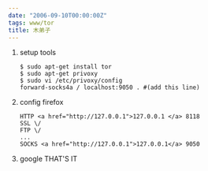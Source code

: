 ```yaml
---
date: "2006-09-10T00:00:00Z"
tags: www/tor
title: 木弟子
---
```


1. setup tools
    ```
    $ sudo apt-get install tor
    $ sudo apt-get privoxy
    $ sudo vi /etc/privoxy/config
    forward-socks4a / localhost:9050 . #(add this line)
    ```

2. config firefox
    ```
    HTTP <a href="http://127.0.0.1">127.0.0.1 </a> 8118
    SSL \/
    FTP \/
    ...
    SOCKS <a href="http://127.0.0.1">127.0.0.1</a> 9050
    ```

3. google
  THAT'S IT
